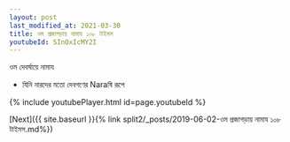 ```yaml
---
layout: post
last_modified_at: 2021-03-30
title: ওম প্রজাগড়ায় নামায ১০৮ টাইমস
youtubeId: SInOxIcMY2I
---
```

 
 
 ওম দেবর্ষায়ে নামায  
 
 -  যিনি নারদের মতো দেবগণের Naraষি রূপে 
 
  
 
  
 
 
 
 
 
 


{% include youtubePlayer.html id=page.youtubeId %}
 
[Next]({{ site.baseurl }}{% link  split2/_posts/2019-06-02-ওম প্রজাগড়ায় নামায ১০৮ টাইমস.md%})
 
